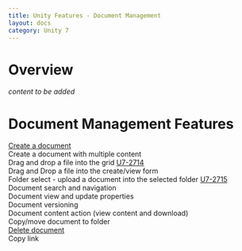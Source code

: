 ```yaml
---
title: Unity Features - Document Management
layout: docs
category: Unity 7
---
```

# Overview

*content to be added*

# Document Management Features

[Create a document](document-management/create-document.md)       
Create a document with multiple content        
Drag and drop a file into the grid [U7-2714](https://jira.intellective.com/browse/U7-2714)  
Drag and Drop a file into the create/view form   
Folder select - upload a document into the selected folder [U7-2715](https://jira.intellective.com/browse/U7-2715)  
Document search and navigation  
Document view and update properties  
Document versioning  
Document content action (view content and download)  
Copy/move document to folder  
[Delete document](document-management/delete-document.md)  
Copy link  
